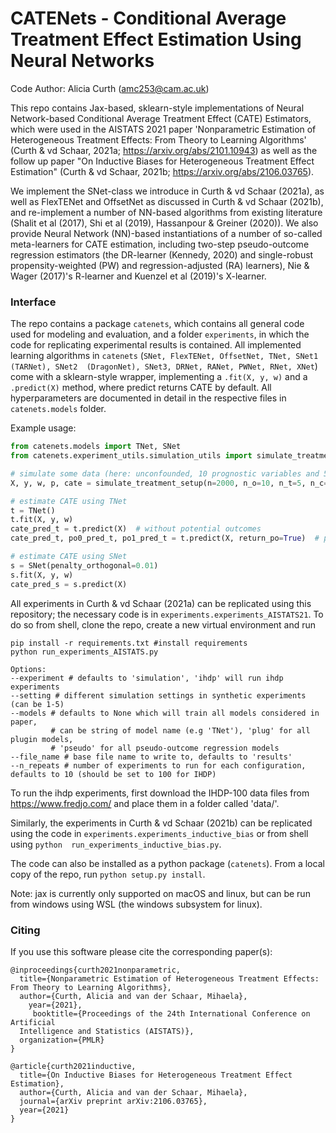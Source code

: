 # CATENets - Conditional Average Treatment Effect Estimation Using Neural Networks
Code Author: Alicia Curth (amc253@cam.ac.uk)

This repo contains Jax-based, sklearn-style implementations of Neural Network-based Conditional 
Average Treatment Effect (CATE) Estimators, which were used in the AISTATS 2021 paper 
'Nonparametric Estimation of Heterogeneous Treatment Effects: From Theory to Learning 
Algorithms' (Curth & vd Schaar, 2021a; https://arxiv.org/abs/2101.10943) as well as the follow up 
paper "On Inductive Biases for Heterogeneous Treatment Effect Estimation" (Curth & vd 
Schaar, 2021b; https://arxiv.org/abs/2106.03765).

We implement the SNet-class we introduce in Curth & vd Schaar (2021a), as well as FlexTENet and 
OffsetNet as discussed in Curth & vd Schaar (2021b), and re-implement a number of 
NN-based algorithms from existing literature (Shalit et al (2017), Shi et al (2019), Hassanpour 
& Greiner (2020)). We also provide Neural Network (NN)-based instantiations of a number of so-called 
meta-learners for CATE estimation, including two-step pseudo-outcome regression estimators (the 
DR-learner (Kennedy, 2020) and single-robust propensity-weighted (PW) and regression-adjusted (RA) learners), Nie & Wager (2017)'s R-learner and Kuenzel et al (2019)'s X-learner. 

### Interface
The repo contains a package ``catenets``, which contains all general code used for modeling and evaluation, and a folder ``experiments``, in which the code for replicating experimental results is contained. All implemented learning algorithms in ``catenets`` (``SNet, FlexTENet, OffsetNet, TNet, SNet1 (TARNet), SNet2 
(DragonNet), SNet3, DRNet, RANet, PWNet, RNet, XNet``) come with a sklearn-style wrapper,  implementing a ``.fit(X, y, w)`` and a ``.predict(X)`` method, where predict returns CATE by default. All hyperparameters are documented in detail in the respective files in ``catenets.models`` folder.

Example usage:

```python
from catenets.models import TNet, SNet
from catenets.experiment_utils.simulation_utils import simulate_treatment_setup

# simulate some data (here: unconfounded, 10 prognostic variables and 5 predictive variables)
X, y, w, p, cate = simulate_treatment_setup(n=2000, n_o=10, n_t=5, n_c=0)

# estimate CATE using TNet
t = TNet()
t.fit(X, y, w)
cate_pred_t = t.predict(X)  # without potential outcomes
cate_pred_t, po0_pred_t, po1_pred_t = t.predict(X, return_po=True)  # predict potential outcomes too

# estimate CATE using SNet
s = SNet(penalty_orthogonal=0.01)
s.fit(X, y, w)
cate_pred_s = s.predict(X)

```

All experiments in Curth & vd Schaar (2021a) can be replicated using this repository; the necessary 
code is in ``experiments.experiments_AISTATS21``. To do so from shell, clone the repo, create a new 
virtual environment and run
```shell
pip install -r requirements.txt #install requirements
python run_experiments_AISTATS.py 
```
```shell
Options:
--experiment # defaults to 'simulation', 'ihdp' will run ihdp experiments
--setting # different simulation settings in synthetic experiments (can be 1-5)
--models # defaults to None which will train all models considered in paper, 
         # can be string of model name (e.g 'TNet'), 'plug' for all plugin models,
         # 'pseudo' for all pseudo-outcome regression models
--file_name # base file name to write to, defaults to 'results'
--n_repeats # number of experiments to run for each configuration, defaults to 10 (should be set to 100 for IHDP)
```
To run the ihdp experiments, first download the IHDP-100 data files from https://www.fredjo.com/ and place them in a folder called 'data/'. 

Similarly, the experiments in Curth & vd Schaar (2021b) can be replicated using the code in 
``experiments.experiments_inductive_bias`` or from shell using ```python 
run_experiments_inductive_bias.py```.

The code can also be installed as a python package (``catenets``). From a local copy of the repo, run ``python setup.py install``. 

Note: jax is currently only supported on macOS and linux, but can be run from windows using WSL (the windows subsystem for linux). 


### Citing 

If you use this software please cite the corresponding paper(s):

```
@inproceedings{curth2021nonparametric,
  title={Nonparametric Estimation of Heterogeneous Treatment Effects: From Theory to Learning Algorithms},
  author={Curth, Alicia and van der Schaar, Mihaela},
    year={2021},
     booktitle={Proceedings of the 24th International Conference on Artificial
  Intelligence and Statistics (AISTATS)},
  organization={PMLR}
}

@article{curth2021inductive,
  title={On Inductive Biases for Heterogeneous Treatment Effect Estimation},
  author={Curth, Alicia and van der Schaar, Mihaela},
  journal={arXiv preprint arXiv:2106.03765},
  year={2021}
}
```

